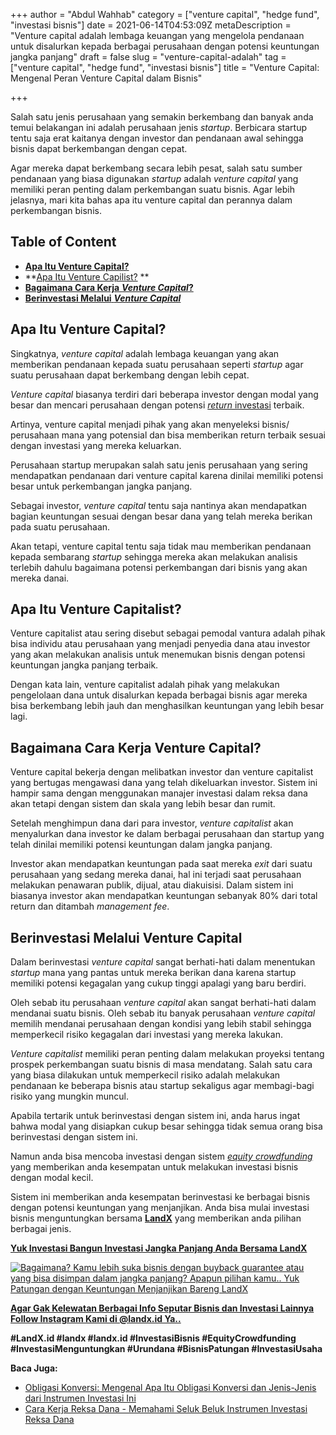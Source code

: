 +++
author = "Abdul Wahhab"
category = ["venture capital", "hedge fund", "investasi bisnis"]
date = 2021-06-14T04:53:09Z
metaDescription = "Venture capital adalah lembaga keuangan yang mengelola pendanaan untuk disalurkan kepada berbagai perusahaan dengan potensi keuntungan jangka panjang"
draft = false
slug = "venture-capital-adalah"
tag = ["venture capital", "hedge fund", "investasi bisnis"]
title = "Venture Capital: Mengenal Peran Venture Capital dalam Bisnis"

+++


Salah satu jenis perusahaan yang semakin berkembang dan banyak anda temui belakangan ini adalah perusahaan jenis _startup_. Berbicara startup tentu saja erat kaitanya dengan investor dan pendanaan awal sehingga bisnis dapat berkembangan dengan cepat.

Agar mereka dapat berkembang secara lebih pesat, salah satu sumber pendanaan yang biasa digunakan _startup_ adalah _venture capital_ yang memiliki peran penting dalam perkembangan suatu bisnis. Agar lebih jelasnya, mari kita bahas apa itu venture capital dan perannya dalam perkembangan bisnis.

## Table of Content

* **[Apa Itu Venture Capital?](#apa-itu-venture-capital)**
* **[Apa Itu Venture Capilist?](#apa-itu-venture-capitalist) **
* [**Bagaimana Cara Kerja** _**Venture Capital**_**?**](#bagaimana-cara-kerja-venture-capital )
* [**Berinvestasi Melalui** _**Venture Capital**_](#berinvestasi-melalui-venture-capital)

## Apa Itu Venture Capital?

Singkatnya, _venture capital_ adalah lembaga keuangan yang akan memberikan pendanaan kepada suatu perusahaan seperti _startup_ agar suatu perusahaan dapat berkembang dengan lebih cepat.

_Venture capital_ biasanya terdiri dari beberapa investor dengan modal yang besar dan mencari perusahaan dengan potensi [_return_ investasi](https://landx.id/) terbaik.

Artinya, venture capital menjadi pihak yang akan menyeleksi bisnis/ perusahaan mana yang potensial dan bisa memberikan return terbaik sesuai dengan investasi yang mereka keluarkan.

Perusahaan startup merupakan salah satu jenis perusahaan yang sering mendapatkan pendanaan dari venture capital karena dinilai memiliki potensi besar untuk perkembangan jangka panjang.

Sebagai investor, _venture capital_ tentu saja nantinya akan mendapatkan bagian keuntungan sesuai dengan besar dana yang telah mereka berikan pada suatu perusahaan.

Akan tetapi, venture capital tentu saja tidak mau memberikan pendanaan kepada sembarang _startup_ sehingga mereka akan melakukan analisis terlebih dahulu bagaimana potensi perkembangan dari bisnis yang akan mereka danai.

## Apa Itu Venture Capitalist?

Venture capitalist atau sering disebut sebagai pemodal vantura adalah pihak bisa individu atau perusahaan yang menjadi penyedia dana atau investor yang akan melakukan analisis untuk menemukan bisnis dengan potensi keuntungan jangka panjang terbaik.

Dengan kata lain, venture capitalist adalah pihak yang melakukan pengelolaan dana untuk disalurkan kepada berbagai bisnis agar mereka bisa berkembang lebih jauh dan menghasilkan keuntungan yang lebih besar lagi.

## Bagaimana Cara Kerja Venture Capital?

Venture capital bekerja dengan melibatkan investor dan venture capitalist yang bertugas mengawasi dana yang telah dikeluarkan investor. Sistem ini hampir sama dengan menggunakan manajer investasi dalam reksa dana akan tetapi dengan sistem dan skala yang lebih besar dan rumit.

Setelah menghimpun dana dari para investor, _venture capitalist_ akan menyalurkan dana investor ke dalam berbagai perusahaan dan startup yang telah dinilai memiliki potensi keuntungan dalam jangka panjang.

Investor akan mendapatkan keuntungan pada saat mereka _exit_ dari suatu perusahaan yang sedang mereka danai, hal ini terjadi saat perusahaan melakukan penawaran publik, dijual, atau diakuisisi. Dalam sistem ini biasanya investor akan mendapatkan keuntungan sebanyak 80% dari total return dan ditambah _management fee_.

## Berinvestasi Melalui Venture Capital

Dalam berinvestasi _venture capital_ sangat berhati-hati dalam menentukan _startup_ mana yang pantas untuk mereka berikan dana karena startup memiliki potensi kegagalan yang cukup tinggi apalagi yang baru berdiri.

Oleh sebab itu perusahaan _venture capital_ akan sangat berhati-hati dalam mendanai suatu bisnis. Oleh sebab itu banyak perusahaan _venture capital_ memilih mendanai perusahaan dengan kondisi yang lebih stabil sehingga memperkecil risiko kegagalan dari investasi yang mereka lakukan.

_Venture capitalist_ memiliki peran penting dalam melakukan proyeksi tentang prospek perkembangan suatu bisnis di masa mendatang. Salah satu cara yang biasa dilakukan untuk memperkecil risiko adalah melakukan pendanaan ke beberapa bisnis atau startup sekaligus agar membagi-bagi risiko yang mungkin muncul.

Apabila tertarik untuk berinvestasi dengan sistem ini, anda harus ingat bahwa modal yang disiapkan cukup besar sehingga tidak semua orang bisa berinvestasi dengan sistem ini.

Namun anda bisa mencoba investasi dengan sistem _[equity crowdfunding](https://landx.id/)_ yang memberikan anda kesempatan untuk melakukan investasi bisnis dengan modal kecil.

Sistem ini memberikan anda kesempatan berinvestasi ke berbagai bisnis dengan potensi keuntungan yang menjanjikan. Anda bisa mulai investasi bisnis menguntungkan bersama **[LandX](https://landx.id/)** yang memberikan anda pilihan berbagai jenis.

**[Yuk Investasi Bangun Investasi Jangka Panjang Anda Bersama LandX](https://landx.id/)**

[![Bagaimana? Kamu lebih suka bisnis dengan buyback guarantee atau yang bisa disimpan dalam jangka panjang? Apapun pilihan kamu.. Yuk Patungan  dengan Keuntungan Menjanjikan Bareng LandX](https://accountgram-production.sfo2.cdn.digitaloceanspaces.com/landx_ghost/2021/10/Equity-Crowdfunding-di-Indonesia-1--3.png)](https://landx.id/project/#/ximi)

**[Agar Gak Kelewatan Berbagai Info Seputar Bisnis dan Investasi Lainnya Follow Instagram Kami di @landx.id Ya..](https://instagram.com/landx.id?utm_medium=copy_link)**

**#LandX.id    #landx         #landx.id    #InvestasiBisnis    #EquityCrowdfunding    #InvestasiMenguntungkan    #Urundana    #BisnisPatungan    #InvestasiUsaha**

**Baca Juga:**

* [Obligasi Konversi: Mengenal Apa Itu Obligasi Konversi dan Jenis-Jenis dari Instrumen Investasi Ini](https://landx.id/blog/obligasi-konversi/)
* [Cara Kerja Reksa Dana - Memahami Seluk Beluk Instrumen Investasi Reksa Dana](https://landx.id/blog/cara-kerja-reksa-dana/)

